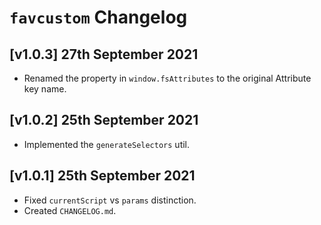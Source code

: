 # `favcustom` Changelog

## [v1.0.3] 27th September 2021

- Renamed the property in `window.fsAttributes` to the original Attribute key name.

## [v1.0.2] 25th September 2021

- Implemented the `generateSelectors` util.

## [v1.0.1] 25th September 2021

- Fixed `currentScript` vs `params` distinction.
- Created `CHANGELOG.md`.
